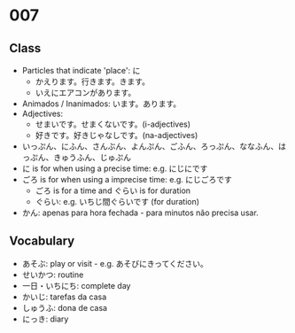 # 007

## Class

- Particles that indicate 'place': に
  - かえります。行きます。きます。
  - いえにエアコンがあります。
- Animados / Inanimados: います。あります。
- Adjectives: 
  - せまいです。せまくないです。(i-adjectives) 
  - 好きです。好きじゃなしです。(na-adjectives)
- いっぷん、にふん、さんぶん、よんぷん、ごふん、ろっぷん、ななふん、はっぷん、きゅうふん、じゅぷん
- に is for when using a precise time: e.g. にじにです
- ごろ is for when using a imprecise time: e.g. にじごろです
  - ごろ is for a time and ぐらい is for duration
  - ぐらい: e.g. いちじ間ぐらいです (for duration)
- かん: apenas para hora fechada - para minutos não precisa usar.

## Vocabulary

- あそぶ: play or visit - e.g. あそびにきってください。
- せいかつ: routine
- 一日・いちにち: complete day
- かいじ: tarefas da casa
- しゅうふ: dona de casa
- にっき: diary
